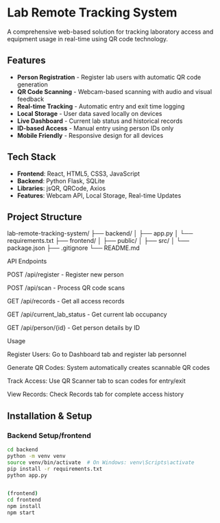 # Lab Remote Tracking System

A comprehensive web-based solution for tracking laboratory access and equipment usage in real-time using QR code technology.

## Features

- **Person Registration** - Register lab users with automatic QR code generation
- **QR Code Scanning** - Webcam-based scanning with audio and visual feedback
- **Real-time Tracking** - Automatic entry and exit time logging
- **Local Storage** - User data saved locally on devices
- **Live Dashboard** - Current lab status and historical records
- **ID-based Access** - Manual entry using person IDs only
- **Mobile Friendly** - Responsive design for all devices

## Tech Stack

- **Frontend**: React, HTML5, CSS3, JavaScript
- **Backend**: Python Flask, SQLite
- **Libraries**: jsQR, QRCode, Axios
- **Features**: Webcam API, Local Storage, Real-time Updates

## Project Structure

lab-remote-tracking-system/
├── backend/
│   ├── app.py
│   └── requirements.txt
├── frontend/
│   ├── public/
│   ├── src/
│   └── package.json
├── .gitignore
└── README.md



API Endpoints

POST /api/register - Register new person

POST /api/scan - Process QR code scans

GET /api/records - Get all access records

GET /api/current_lab_status - Get current lab occupancy

GET /api/person/{id} - Get person details by ID


Usage

Register Users: Go to Dashboard tab and register lab personnel

Generate QR Codes: System automatically creates scannable QR codes

Track Access: Use QR Scanner tab to scan codes for entry/exit

View Records: Check Records tab for complete access history



## Installation & Setup
### Backend Setup/frontend
```bash
cd backend
python -m venv venv
source venv/bin/activate  # On Windows: venv\Scripts\activate
pip install -r requirements.txt
python app.py 


(frontend)
cd frontend
npm install
npm start


